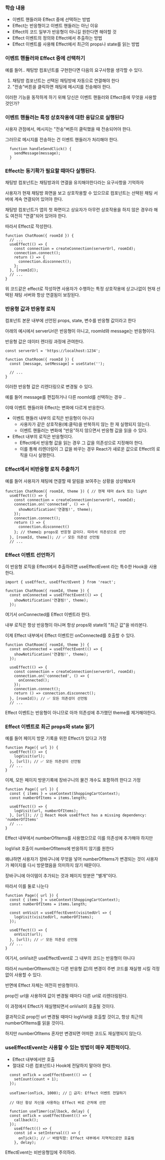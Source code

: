 ### 학습 내용
- 이벤트 핸들러와 Effect 중에 선택하는 방법
- Effect는 반응형이고 이벤트 핸들러는 아닌 이유
- Effect의 코드 일부가 반응형이 아니길 원한다면 해야할 것
- Effect 이벤트의 정의와 Effect에서 추출하는 방법
- Effect 이벤트를 사용해 Effect에서 최근의 props나 state를 읽는 방법
 

### 이벤트 핸들러와 Effect 중에 선택하기
예를 들어.. 채팅방 컴포넌트를 구현한다면 다음의 요구사항을 생각할 수 있다.

1. 채팅방 컴포넌트는 선택된 채팅방에 자동으로 연결해야 한다
2. "전송"버튼을 클릭하면 채팅에 메시지를 전송해야 한다.

이러한 기능을 동작하게 하기 위해 당신은 이벤트 핸들러와 Effect중에 무엇을 사용할 것인가?

### 이벤트 핸들러는 특정 상호작용에 대한 응답으로 실행된다
사용자 관점에서, 메시지는 "전송"버튼이 클릭했을 때 전송되어야 한다.

그러므로 메시지를 전송하는 건 이벤트 핸들러가 처리해야 한다.
```
  function handleSendClick() {
    sendMessage(message);
  }
 ```
### Effect는 동기확가 필요할 때마다 실행된다.
채팅방 컴포넌트는 채팅방과의 연결을 유지해야한다라는 요구사항을 기억하자

 

사용자가 현재 채팅방 화면을 보고 상호작용할 수 있으므로 컴포넌트는 선택된 채팅 서버에 계속 연결되어 있어야 한다.

채팅방 컴포넌트가 앱의 첫 화면이고 상요자가 아무런 상호작용을 하지 않은 경우라 해도 여전히 "연결"되어 있어야 한다.

 

따라서 Effect로 작성한다.
```
function ChatRoom({ roomId }) {
  // ...
  useEffect(() => {
    const connection = createConnection(serverUrl, roomId);
    connection.connect();
    return () => {
      connection.disconnect();
    };
  }, [roomId]);
  // ...
}
```
위 코드같은 effect로 작성하면 사용자가 수행하는 특정 상호작용에 상고나없이 현재 선택된 채팅 서버와 항상 연결됨이 보장된다.

### 반응형 값과 반응형 로직
컴포넌트 본문 내부에 선언된 props, state, 변수를 반응형 값이라고 한다

아래의 예시에서 serverUrl은 반응형이 아니고, roomId와 message는 반응형이다.

반응형 값은 데이터 렌더링 과정에 관여한다.
```
const serverUrl = 'https://localhost:1234';

function ChatRoom({ roomId }) {
  const [message, setMessage] = useState('');

  // ...
}
```
이러한 반응형 값은 리렌더링으로 변경될 수 있다.

예를 들어 message를 편집하거나 다른 roomId를 선택하는 경우 ..

 

이때 이벤트 핸들러와 Effect는 변화에 다르게 반응한다.

- 이벤트 핸들러 내부의 로직은 반응형이 아니다
    - 사용자가 같은 상호작용(예:클릭)을 반복하지 않는 한 재 실행되지 않는다.
    - 이벤트 핸들러는  변화에 "반응"하지 않으면서 반응형 값을 읽을 수 있다.
- Effect 내부의 로직은 반응형이다.
    - Effect에서 반응형 값을 읽는 경우 그 값을 의존성으로 지정해야 한다.
    - 이를 통해 리렌더링이 그 값을 바꾸는 경우 React가 새로운 값으로 Effect의 로직을 다시 실행한다.
 

### Effect에서 비반응형 로직 추출하기
예를 들어 사용자가 채팅에 연결할 때 알림을 보여주는 상황을 상상해보자
```
function ChatRoom({ roomId, theme }) { // 현재 테마 dark 또는 light
  useEffect(() => {
    const connection = createConnection(serverUrl, roomId);
    connection.on('connected', () => {
      showNotification('연결됨!', theme);
    });
    connection.connect();
    return () => {
      connection.disconnect()
    }; // theme는 props로 반응형 값이다. 따라서 의존성으로 선언
  }, [roomId, theme]); // ✅ 모든 의존성 선언됨
  // ...
 ```

### Effect 이벤트 선언하기
 

이 반응형 로직을 Effect에서 추출하려면 useEffectEvent 라는 특수한 Hook을 사용한다.
```
import { useEffect, useEffectEvent } from 'react';

function ChatRoom({ roomId, theme }) {
  const onConnected = useEffectEvent(() => {
    showNotification('연결됨!', theme);
  });
 ```

여기서 onConnected를 Effect 이벤트라 한다.

내부 로직은 항상 반응형이 아니며 항상 props와 state의 "최근 값"을 바라본다.

 

이제 Effect 내부에서 Effect 이벤트인 onConnected를 호출할 수 있다.
```
function ChatRoom({ roomId, theme }) {
  const onConnected = useEffectEvent(() => {
    showNotification('연결됨!', theme);
  });

  useEffect(() => {
    const connection = createConnection(serverUrl, roomId);
    connection.on('connected', () => {
      onConnected();
    });
    connection.connect();
    return () => connection.disconnect();
  }, [roomId]); // ✅ 모든 의존성이 선언됨
  // ...
```
Effect 이벤트는 반응형이 아니므로 아까 의존성에 추가했던 theme를 제거해야한다.
 

### Effect 이벤트로 최근 props와 state 읽기
 

예를 들어 페이지 방문 기록을 위한 Effect가 있다고 가정
```
function Page({ url }) {
  useEffect(() => {
    logVisit(url);
  }, [url]); // ✅ 모든 의존성이 선언됨
  // ...
}
 ```

이제, 모든 페이지 방문기록에 장바구니의 물건 개수도 포함하려 한다고 가정
```
function Page({ url }) {
  const { items } = useContext(ShoppingCartContext);
  const numberOfItems = items.length;

  useEffect(() => {
    logVisit(url, numberOfItems);
  }, [url]); // 🔴 React Hook useEffect has a missing dependency: 'numberOfItems'
  // ...
}
```
Effect 내부에서 numberOfItems를 사용했으므로 이를 의존성에 추가해야 하지만

logVisit 호출이 numberOfItems에 반응하지 않기를 원한다

왜냐하면 사용자가 장바구니에 무엇을 넣어 numberOfItems가 변경되는 것이 사용자가 페이지를 다시 방문했음을 의미하지 않기 때문이다.

 

장바구니에 아이템이 추가되는 것과 페이지 방분믄 "별개"이다.

따라서 이를 둘로 나눈다
```
function Page({ url }) {
  const { items } = useContext(ShoppingCartContext);
  const numberOfItems = items.length;

  const onVisit = useEffectEvent(visitedUrl => {
    logVisit(visitedUrl, numberOfItems);
  });

  useEffect(() => {
    onVisit(url);
  }, [url]); // ✅ 모든 의존성 선언됨
  // ...
}
```
여기서, onVisit은 useEffectEvent로 그 내부의 코드는 반응형이 아니다

따라서 numberOfItems(또는 다른 반응형 값)의 변경이 주변 코드를 재실행 시킬 걱정없이 사용할 수 있다.

 

반면에 Effect 자체는 여전히 반응형이다.

prop인 url을 사용하여 값이 변경될 때마다 다른 url로 리렌더링된다.

이 과정에서 Effect가 재실행되면서 onVisit이 호출될 것이다.

 

결과적으로 prop인 url 변경될 때마다 logVisit을 호출할 것이고, 항상 최근의 numberOfItems를 읽을 것이다.

하지만 numberOfItems 혼자만 변경되면 어떠한 코드도 재실행되지 않는다.

 

### useEffectEvent는 사용할 수 있는 방법이 매우 제한적이다.
- Effect 내부에서만 호출
- 절대로 다른 컴포넌트나 Hook에 전달하지 말아야 한다.
```
  const onTick = useEffectEvent(() => {
    setCount(count + 1);
  });

  useTimer(onTick, 1000); // 🔴 금지: Effect 이벤트 전달하기
  
  // 대신 항상 자신을 사용하는 Effect 바로 근처에 선언
  
  function useTimer(callback, delay) {
  const onTick = useEffectEvent(() => {
    callback();
  });
    useEffect(() => {
    const id = setInterval(() => {
      onTick(); // ✅ 바람직함: Effect 내부에서 지역적으로만 호출됨
    }, delay);
 ```

EffectEvent는 비반응형임에 주의하라.